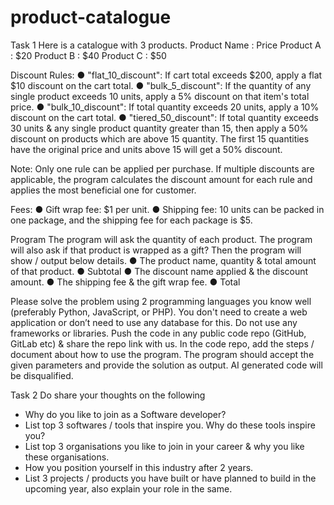 # product-catalogue

Task 1
Here is a catalogue with 3 products.
Product Name : Price
Product A : $20
Product B : $40
Product C : $50

Discount Rules:
● "flat_10_discount": If cart total exceeds $200, apply a flat $10 discount on the cart total.
● "bulk_5_discount": If the quantity of any single product exceeds 10 units, apply a 5% discount
on that item's total price.
● "bulk_10_discount": If total quantity exceeds 20 units, apply a 10% 
discount on the cart total.
● "tiered_50_discount": If total quantity exceeds 30 units & any single product quantity greater
than 15, then apply a 50% discount on products which are above 15 quantity. The first 15
quantities have the original price and units above 15 will get a 50% discount.

Note: Only one rule can be applied per purchase. If multiple discounts are applicable, the program
calculates the discount amount for each rule and applies the most beneficial one for customer.

Fees:
● Gift wrap fee: $1 per unit.
● Shipping fee: 10 units can be packed in one package, and the shipping fee for each package is
$5.

Program
The program will ask the quantity of each product. The program will also ask if that product is wrapped
as a gift?
Then the program will show / output below details.
● The product name, quantity & total amount of that product.
● Subtotal
● The discount name applied & the discount amount.
● The shipping fee & the gift wrap fee.
● Total

Please solve the problem using 2 programming languages you know well (preferably Python, JavaScript,
or PHP). You don't need to create a web application or don’t need to use any database for this.
Do not use any frameworks or libraries. Push the code in any public code repo (GitHub, GitLab
etc) & share the repo link with us. In the code repo, add the steps / document about how to use
the program. The program should accept the given parameters and provide the solution as
output. AI generated code will be disqualified.


Task 2
Do share your thoughts on the following
- Why do you like to join as a Software developer?
- List top 3 softwares / tools that inspire you. Why do these tools inspire you?
- List top 3 organisations you like to join in your career & why you like these organisations.
- How you position yourself in this industry after 2 years.
- List 3 projects / products you have built or have planned to build in the upcoming year, also
explain your role in the same.